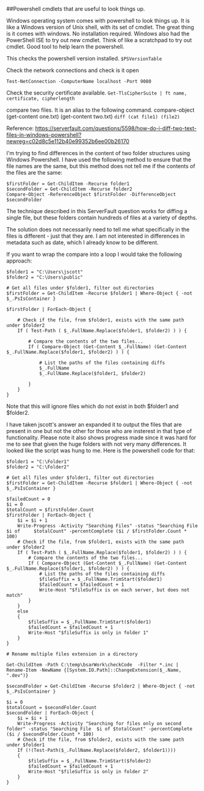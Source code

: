 ##Powershell cmdlets that are useful to look things up.

Windows operating system comes with powershell to look things up.  It is like a Windows version of Unix shell, with its set of cmdlet. 
The great thing is it comes with windows.  No installation required.
Windows also had the PowerShell ISE to try out new cmdlet.  Think of like a scratchpad to try out cmdlet. Good tool to help learn the powershell.


This checks the powershell version installed.
```$PSVersionTable```

Check the network connections and check is it open
```
Test-NetConnection -ComputerName localhost -Port 9080
```

Check the security certificate available.
```Get-TlsCipherSuite | ft name, certificate, cipherlength```


compare two files.  It is an alias to the following command. compare-object (get-content one.txt) (get-content two.txt)
```diff (cat file1) (file2)```

Reference: https://serverfault.com/questions/5598/how-do-i-diff-two-text-files-in-windows-powershell?newreg=c02d8c5e112b40e99352b6ee00b26170


I'm trying to find differences in the content of two folder structures using Windows Powershell. I have used the following method to ensure that the file names are the same, but this method does not tell me if the contents of the files are the same:


```
$firstFolder = Get-ChildItem -Recurse folder1
$secondFolder = Get-ChildItem -Recurse folder2
Compare-Object -ReferenceObject $firstFolder -DifferenceObject $secondFolder
```
The technique described in this ServerFault question works for diffing a single file, but these folders contain hundreds of files at a variety of depths.

The solution does not necessarily need to tell me what specifically in the files is different - just that they are. I am not interested in differences in metadata such as date, which I already know to be different.


If you want to wrap the compare into a loop I would take the following approach:
```
$folder1 = "C:\Users\jscott"
$folder2 = "C:\Users\public"

# Get all files under $folder1, filter out directories
$firstFolder = Get-ChildItem -Recurse $folder1 | Where-Object { -not $_.PsIsContainer }

$firstFolder | ForEach-Object {

    # Check if the file, from $folder1, exists with the same path under $folder2
    If ( Test-Path ( $_.FullName.Replace($folder1, $folder2) ) ) {

        # Compare the contents of the two files...
        If ( Compare-Object (Get-Content $_.FullName) (Get-Content $_.FullName.Replace($folder1, $folder2) ) ) {

            # List the paths of the files containing diffs
            $_.FullName
            $_.FullName.Replace($folder1, $folder2)

        }
    }   
}
```
Note that this will ignore files which do not exist in both $folder1 and $folder2.

I have taken jscott's answer an expanded it to output the files that are present in one but not the other for those who are insterest in that type of functionality. Please note it also shows progress made since it was hard for me to see that given the huge folders with not very many differences. It looked like the script was hung to me. Here is the 
powershell code for that:

```
$folder1 = "C:\Folder1"
$folder2 = "C:\Folder2"

# Get all files under $folder1, filter out directories
$firstFolder = Get-ChildItem -Recurse $folder1 | Where-Object { -not $_.PsIsContainer }

$failedCount = 0
$i = 0
$totalCount = $firstFolder.Count
$firstFolder | ForEach-Object {
    $i = $i + 1
    Write-Progress -Activity "Searching Files" -status "Searching File  $i of     $totalCount" -percentComplete ($i / $firstFolder.Count * 100)
    # Check if the file, from $folder1, exists with the same path under $folder2
    If ( Test-Path ( $_.FullName.Replace($folder1, $folder2) ) ) {
        # Compare the contents of the two files...
        If ( Compare-Object (Get-Content $_.FullName) (Get-Content $_.FullName.Replace($folder1, $folder2) ) ) {
            # List the paths of the files containing diffs
            $fileSuffix = $_.FullName.TrimStart($folder1)
            $failedCount = $failedCount + 1
            Write-Host "$fileSuffix is on each server, but does not match"
        }
    }
    else
    {
        $fileSuffix = $_.FullName.TrimStart($folder1)
        $failedCount = $failedCount + 1
        Write-Host "$fileSuffix is only in folder 1"
    }
}

# Rename multiple files extension in a directory

Get-ChildItem -Path C:\temp\bsarWork\checkCode  -Filter *.inc | Rename-Item -NewName {[System.IO.Path]::ChangeExtension($_.Name, ".dev")}

$secondFolder = Get-ChildItem -Recurse $folder2 | Where-Object { -not $_.PsIsContainer }

$i = 0
$totalCount = $secondFolder.Count
$secondFolder | ForEach-Object {
    $i = $i + 1
    Write-Progress -Activity "Searching for files only on second folder" -status "Searching File  $i of $totalCount" -percentComplete ($i / $secondFolder.Count * 100)
    # Check if the file, from $folder2, exists with the same path under $folder1
    If (!(Test-Path($_.FullName.Replace($folder2, $folder1))))
    {
        $fileSuffix = $_.FullName.TrimStart($folder2)
        $failedCount = $failedCount + 1
        Write-Host "$fileSuffix is only in folder 2"
    }
}
```
